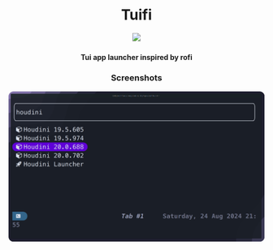 <div align="center">
    <h1>Tuifi</h1>
    <div>
      <img src="https://img.shields.io/badge/C++-00599C?style=for-the-badge&logo=cplusplus&logoColor=white">
    </div>
    <h4>Tui app launcher inspired by rofi</h4>
    <h3>Screenshots</h3>
    <a href="https://github.com/ParkerBritt/cpp_experiments/tree/main/cellular_automata"><img width="800" src="screenshots/search.png"/></a>

</div>
